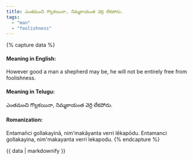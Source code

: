 ```yaml
---
title: ఎంతమంచి గొల్లకయినా, నిమ్మకాయంత వెర్రి లేకపోదు.
tags:
  - "man"
  - "foolishness"
---
```


{% capture data %}
#### Meaning in English:
However good a man a shepherd may be, he will not be entirely free from foolishness.

#### Meaning in Telugu:
ఎంతమంచి గొల్లకయినా, నిమ్మకాయంత వెర్రి లేకపోదు.

#### Romanization:
Entaman̄ci gollakayinā, nim'makāyanta verri lēkapōdu.
Entamanci gollakayina, nim'makayanta verri lekapodu.
{% endcapture %}

{{ data | markdownify }}

